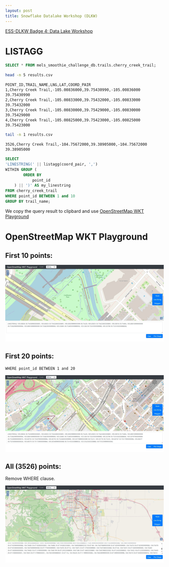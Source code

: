 ```yaml
---
layout: post
title: Snowflake Datalake Workshop (DLKW)
---
```


[ESS-DLKW Badge 4: Data Lake Workshop](https://learn.snowflake.com)

# LISTAGG

```sql
SELECT * FROM mels_smoothie_challenge_db.trails.cherry_creek_trail;
```

```bash
head -n 5 results.csv
```

```csv
POINT_ID,TRAIL_NAME,LNG,LAT,COORD_PAIR
1,Cherry Creek Trail,-105.00836000,39.75430990,-105.00836000 39.75430990
2,Cherry Creek Trail,-105.00833000,39.75432000,-105.00833000 39.75432000
3,Cherry Creek Trail,-105.00830000,39.75429000,-105.00830000 39.75429000
4,Cherry Creek Trail,-105.00825000,39.75423000,-105.00825000 39.75423000
```

```bash
tail -n 1 results.csv
```

```
3526,Cherry Creek Trail,-104.75672000,39.38905000,-104.75672000 39.38905000
```

```sql
SELECT
'LINESTRING(' || listagg(coord_pair, ',')
WITHIN GROUP (
        ORDER BY
            point_id
    ) || ')' AS my_linestring
FROM cherry_creek_trail
WHERE point_id BETWEEN 1 and 10
GROUP BY trail_name;
```

We copy the query result to clipbard and use
[OpenStreetMap WKT Playground](https://clydedacruz.github.io/openstreetmap-wkt-playground/)

# OpenStreetMap WKT Playground

## First 10 points:

![OpenStreetMap WKT Playground: 10 points with LINESTRING](/images/Snowflake/OpenStreetMap_WKT_Playground_10_points.jpeg)

## First 20 points:

`WHERE point_id BETWEEN 1 and 20`

![OpenStreetMap WKT Playground: 20 points with LINESTRING](/images/Snowflake/OpenStreetMap_WKT_Playground_20_points.jpeg)

## All (3526) points:

Remove WHERE clause.

![OpenStreetMap WKT Playground: 3526 points with LINESTRING](/images/Snowflake/OpenStreetMap_WKT_Playground_3526_points.jpeg)